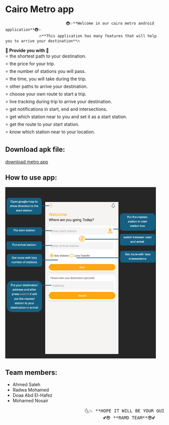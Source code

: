 # Cairo Metro app 
                               🚇✨**Welcome in our cairo metro android application**🚇✨ 
                   🔥**This application has many features that will help you to arrive your destination**🔥

**💎 Provide you with 💎**                                
      ⭐  the shortest path to your destination. \
      ⭐  the price for your trip.\
      ⭐  the number of stations you will pass.\
      ⭐  the time, you will take during the trip.\
      ⭐  other paths to arrive your destination.\
      ⭐  choose your own route to start a trip.\
      ⭐  live tracking during trip to arrive your destination.\
      ⭐  get notifications in start, end and intersections.\
      ⭐  get which station near to you and set it as a start station.\
      ⭐  get the route to your start station.\
      ⭐  know which station near to your location.
      
## Download apk file: 
 [download metro app](https://raw.githubusercontent.com/Radwa-Mohamed-99/cairoMetro/main/app/build/intermediates/apk/debug/app-debug.apk)

## How to use app:
![home page guide ](https://github.com/Radwa-Mohamed-99/cairoMetro/blob/main/homeInstrcutions.png)

## Team members:
   * Ahmed Saleh
   * Radwa Mohamed
   * Doaa Abd El-Hafez
   * Mohamed Nosair

<pre>
                              🌜💥 **HOPE IT WILL BE YOUR GUID** 💥🌛 
                                     💕😎 **RAMD TEAM**😎💕
</pre>

      

            
            
   

  
 

